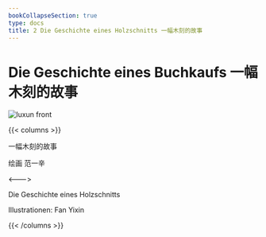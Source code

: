 ```yaml
---
bookCollapseSection: true
type: docs
title: 2 Die Geschichte eines Holzschnitts 一幅木刻的故事
---
```


# Die Geschichte eines Buchkaufs 一幅木刻的故事


![luxun front](./../../images/luxun/YifuMukeDeGushi/1-page-00001.jpg)

{{< columns >}}

一幅木刻的故事

绘画	范一辛

<--->

Die Geschichte eines Holzschnitts

Illustrationen: Fan Yixin

{{< /columns >}}


